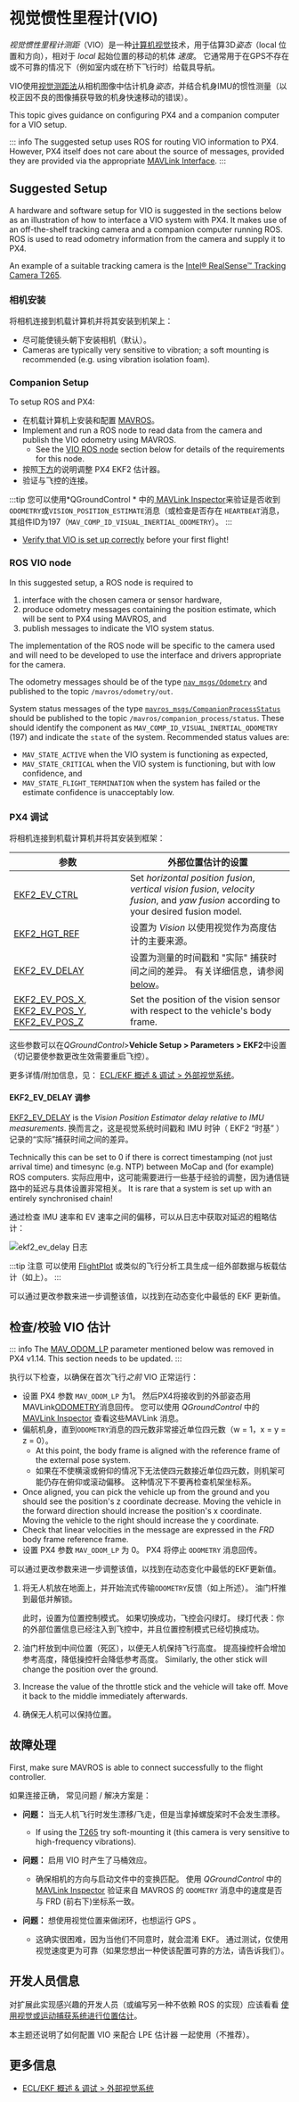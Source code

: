 # 视觉惯性里程计(VIO)

*视觉惯性里程计测距*（VIO）是一种[计算机视觉](../computer_vision/README.md)技术，用于估算3D*姿态*（local 位置和方向），相对于 *local* 起始位置的移动的机体 *速度*。 它通常用于在GPS不存在或不可靠的情况下（例如室内或在桥下飞行时）给载具导航。

VIO使用[视觉测距法](https://en.wikipedia.org/wiki/Visual_odometry)从相机图像中估计机身*姿态*，并结合机身IMU的惯性测量（以校正因不良的图像捕获导致的机身快速移动的错误）。

This topic gives guidance on configuring PX4 and a companion computer for a VIO setup.

::: info The suggested setup uses ROS for routing VIO information to PX4. However, PX4 itself does not care about the source of messages, provided they are provided via the appropriate [MAVLink Interface](../ros/external_position_estimation.md#px4-mavlink-integration).
:::

## Suggested Setup

A hardware and software setup for VIO is suggested in the sections below as an illustration of how to interface a VIO system with PX4. It makes use of an off-the-shelf tracking camera and a companion computer running ROS. ROS is used to read odometry information from the camera and supply it to PX4.

An example of a suitable tracking camera is the [Intel® RealSense™ Tracking Camera T265](../peripherals/camera_t265_vio.md).

### 相机安装

将相机连接到机载计算机并将其安装到机架上：

- 尽可能使镜头朝下安装相机（默认）。
- Cameras are typically very sensitive to vibration; a soft mounting is recommended (e.g. using vibration isolation foam).

### Companion Setup

To setup ROS and PX4:

- 在机载计算机上安装和配置 [MAVROS](../ros/mavros_installation.md)。
- Implement and run a ROS node to read data from the camera and publish the VIO odometry using MAVROS.
  - See the [VIO ROS node](#vio_ros_node) section below for details of the requirements for this node.
- 按照[下方](#ekf2_tuning)的说明调整 PX4 EKF2 估计器。
- 验证与飞控的连接。

:::tip
您可以使用*QGroundControl *  中的[ MAVLink Inspector](https://docs.qgroundcontrol.com/master/en/analyze_view/mavlink_inspector.html)来验证是否收到` ODOMETRY `或` VISION_POSITION_ESTIMATE `消息（或检查是否存在 ` HEARTBEAT `消息，其组件ID为197（` MAV_COMP_ID_VISUAL_INERTIAL_ODOMETRY `）。
:::

- [Verify that VIO is set up correctly](#verify_estimate) before your first flight!

<a id="vio_ros_node"></a>

### ROS VIO node

In this suggested setup, a ROS node is required to

1. interface with the chosen camera or sensor hardware,
2. produce odometry messages containing the position estimate, which will be sent to PX4 using MAVROS, and
3. publish messages to indicate the VIO system status.

The implementation of the ROS node will be specific to the camera used and will need to be developed to use the interface and drivers appropriate for the camera.

The odometry messages should be of the type [`nav_msgs/Odometry`](http://docs.ros.org/en/noetic/api/nav_msgs/html/msg/Odometry.html) and published to the topic `/mavros/odometry/out`.

System status messages of the type [`mavros_msgs/CompanionProcessStatus`](https://github.com/mavlink/mavros/blob/master/mavros_msgs/msg/CompanionProcessStatus.msg) should be published to the topic `/mavros/companion_process/status`. These should identify the component as `MAV_COMP_ID_VISUAL_INERTIAL_ODOMETRY` (197) and indicate the `state` of the system. Recommended status values are:

- `MAV_STATE_ACTIVE` when the VIO system is functioning as expected,
- `MAV_STATE_CRITICAL` when the VIO system is functioning, but with low confidence, and
- `MAV_STATE_FLIGHT_TERMINATION` when the system has failed or the estimate confidence is unacceptably low.

<a id="ekf2_tuning"></a>

### PX4 调试

将相机连接到机载计算机并将其安装到框架：

| 参数                                                                                                                                                                                                                                 | 外部位置估计的设置                                                                                                                               |
| ---------------------------------------------------------------------------------------------------------------------------------------------------------------------------------------------------------------------------------- | --------------------------------------------------------------------------------------------------------------------------------------- |
| [EKF2_EV_CTRL](../advanced_config/parameter_reference.md#EKF2_EV_CTRL)                                                                                                                                                           | Set _horizontal position fusion_, _vertical vision fusion_, _velocity fusion_, and _yaw fusion_ according to your desired fusion model. |
| [EKF2_HGT_REF](../advanced_config/parameter_reference.md#EKF2_HGT_REF)                                                                                                                                                           | 设置为 *Vision* 以使用视觉作为高度估计的主要来源。                                                                                                          |
| [EKF2_EV_DELAY](../advanced_config/parameter_reference.md#EKF2_EV_DELAY)                                                                                                                                                         | 设置为测量的时间戳和 "实际" 捕获时间之间的差异。 有关详细信息，请参阅 [below](#tuning-EKF2_EV_DELAY)。                                                                   |
| [EKF2_EV_POS_X](../advanced_config/parameter_reference.md#EKF2_EV_POS_X), [EKF2_EV_POS_Y](../advanced_config/parameter_reference.md#EKF2_EV_POS_Y), [EKF2_EV_POS_Z](../advanced_config/parameter_reference.md#EKF2_EV_POS_Z) | Set the position of the vision sensor with respect to the vehicle's body frame.                                                         |

这些参数可以在*QGroundControl*>**Vehicle Setup > Parameters > EKF2**中设置（切记要使参数更改生效需要重启飞控）。

更多详情/附加信息，见： [ECL/EKF 概述 & 调试 > 外部视觉系统](../advanced_config/tuning_the_ecl_ekf.md#external-vision-system)。

<a id="tuning-EKF2_EV_DELAY"></a>

#### EKF2_EV_DELAY 调参

[EKF2_EV_DELAY](../advanced_config/parameter_reference.md#EKF2_EV_DELAY) is the _Vision Position Estimator delay relative to IMU measurements_. 换而言之，这是视觉系统时间戳和 IMU 时钟（ EKF2 “时基” ）记录的“实际”捕获时间之间的差异。

Technically this can be set to 0 if there is correct timestamping (not just arrival time) and timesync (e.g. NTP) between MoCap and (for example) ROS computers. 实际应用中，这可能需要进行一些基于经验的调整，因为通信链路中的延迟与具体设置非常相关。 It is rare that a system is set up with an entirely synchronised chain!

通过检查 IMU 速率和 EV 速率之间的偏移，可以从日志中获取对延迟的粗略估计：

![ekf2_ev_delay 日志](../../assets/ekf2/ekf2_ev_delay_tuning.png)

:::tip
注意 可以使用 [FlightPlot](../dev_log/flight_log_analysis.md#flightplot) 或类似的飞行分析工具生成一组外部数据与板载估计（如上）。
:::

可以通过更改参数来进一步调整该值，以找到在动态变化中最低的 EKF 更新值。

<a id="verify_estimate"></a>

## 检查/校验 VIO 估计

::: info The [MAV_ODOM_LP](../advanced_config/parameter_reference.md#MAV_ODOM_LP) parameter mentioned below was removed in PX4 v1.14. This section needs to be updated. <!-- https://github.com/PX4/PX4-Autopilot/pull/20501#issuecomment-1993788815 -->
:::

执行以下检查，以确保在首次飞行*之前* VIO 正常运行：

- 设置 PX4 参数 `MAV_ODOM_LP` 为1。 然后PX4将接收到的外部姿态用MAVLink[ODOMETRY](https://mavlink.io/en/messages/common.html#ODOMETRY)消息回传。 您可以使用 *QGroundControl* 中的 [MAVLink Inspector](https://docs.qgroundcontrol.com/master/en/analyze_view/mavlink_inspector.html) 查看这些MAVLink 消息。
- 偏航机身，直到` ODOMETRY `消息的四元数非常接近单位四元数（w = 1，x = y = z = 0）。
  - At this point, the body frame is aligned with the reference frame of the external pose system.
  - 如果在不使横滚或俯仰的情况下无法使四元数接近单位四元数，则机架可能仍存在俯仰或滚动偏移。 这种情况下不要再检查机架坐标系。
- Once aligned, you can pick the vehicle up from the ground and you should see the position's z coordinate decrease. Moving the vehicle in the forward direction should increase the position's x coordinate. Moving the vehicle to the right should increase the y coordinate.
- Check that linear velocities in the message are expressed in the _FRD_ body frame reference frame.
- 设置 PX4 参数 `MAV_ODOM_LP` 为 0。 PX4 将停止 `ODOMETRY` 消息回传。

可以通过更改参数来进一步调整该值，以找到在动态变化中最低的EKF更新值。

1. 将无人机放在地面上，并开始流式传输`ODOMETRY`反馈（如上所述）。 油门杆推到最低并解锁。

   此时，设置为位置控制模式。 如果切换成功，飞控会闪绿灯。 绿灯代表：你的外部位置信息已经注入到飞控中，并且位置控制模式已经切换成功。

1. 油门杆放到中间位置（死区），以便无人机保持飞行高度。 提高操控杆会增加参考高度，降低操控杆会降低参考高度。 Similarly, the other stick will change the position over the ground.
1. Increase the value of the throttle stick and the vehicle will take off. Move it back to the middle immediately afterwards.
1. 确保无人机可以保持位置。

## 故障处理

First, make sure MAVROS is able to connect successfully to the flight controller.

如果连接正确， 常见问题 / 解决方案是：

- **问题：** 当无人机飞行时发生漂移/飞走，但是当拿掉螺旋桨时不会发生漂移。

  - If using the [T265](../peripherals/camera_t265_vio.md) try soft-mounting it (this camera is very sensitive to high-frequency vibrations).

- **问题：** 启用 VIO 时产生了马桶效应。

  - 确保相机的方向与启动文件中的变换匹配。 使用 *QGroundControl* 中的 [MAVLink Inspector](https://docs.qgroundcontrol.com/master/en/analyze_view/mavlink_inspector.html) 验证来自 MAVROS 的 `ODOMETRY` 消息中的速度是否与 FRD (前右下)坐标系一致。

- **问题：** 想使用视觉位置来做闭环，也想运行 GPS 。
  - 这确实很困难，因为当他们不同意时，就会混淆 EKF。 通过测试，仅使用视觉速度更为可靠（如果您想出一种使该配置可靠的方法，请告诉我们）。

## 开发人员信息

对扩展此实现感兴趣的开发人员（或编写另一种不依赖 ROS 的实现）应该看看 [使用视觉或运动捕获系统进行位置估计](../ros/external_position_estimation.md)。

本主题还说明了如何配置 VIO 来配合 LPE 估计器 一起使用（不推荐）。

## 更多信息

- [ECL/EKF 概述 & 调试 > 外部视觉系统](../advanced_config/tuning_the_ecl_ekf.md#external-vision-system)

